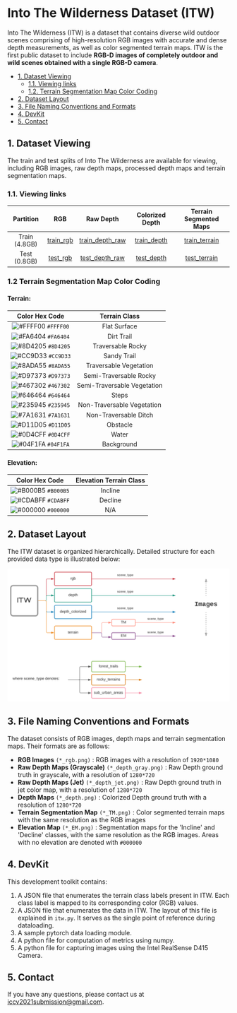 # Into The Wilderness Dataset (ITW)
Into The Wilderness (ITW) is a dataset that contains diverse wild outdoor scenes comprising of high-resolution RGB images with accurate and dense depth measurements, as well as color segmented terrain maps. ITW is the first public dataset to include **RGB-D images of completely outdoor and wild scenes obtained with a single RGB-D camera**.

- [1. Dataset Viewing](#1-dataset-viewing)
  - [1.1. Viewing links](#11-viewing-links)
  - [1.2. Terrain Segmentation Map Color Coding](#12-terrain-segmentation-map-color-coding)
- [2. Dataset Layout](#2-dataset-layout)
- [3. File Naming Conventions and Formats](#3-file-naming-conventions-and-formats)
- [4. DevKit](#4-devkit)
- [5. Contact](#5-contact)

## 1. Dataset Viewing

The train and test splits of Into The Wilderness are available for viewing, including RGB images, raw depth maps, processed depth maps and terrain segmentation maps.

### 1.1. Viewing links


|     Partition      |                     RGB                      | Raw Depth                                           |             Colorized Depth           | Terrain Segmented Maps |
| :----------------: | :------------------------------------------: | :-------------------------------------------------: | :-------------------------------------: | :------------: |
|    Train (4.8GB)    | [train_rgb](https://drive.google.com/drive/folders/1STwUaSCutmrqekYJZGKZ7XyfyvlWkCtk?usp=sharing) | [train_depth_raw](https://drive.google.com/drive/folders/1oJsfPLP5pUc53er2Y22o8QFK6Quxwu_0?usp=sharing) | [train_depth](https://drive.google.com/drive/folders/18PSbS__KZPy7mNA83PUDG3h8259Oht5O?usp=sharing) | [train_terrain](https://drive.google.com/drive/folders/1M2IgyzaAbVJ_Na80yYMKK5hG676gVedF?usp=sharing) |
| Test (0.8GB) | [test_rgb](https://drive.google.com/drive/folders/1Vrsp-hatlIXvWF1I2YcxYQv9LbCes1M4?usp=sharing) | [test_depth_raw](https://drive.google.com/drive/folders/1FsW4dHCppSDe-5_mJglHOhDQoQnGSFyO?usp=sharing) | [test_depth](https://drive.google.com/drive/folders/1cBCCPU5hcWdWDfdof1QIeLIl4GHzx0qu?usp=sharing) | [test_terrain](https://drive.google.com/drive/folders/1YhsEDsChikt1XLNuHYUIDoEsTVbLsDIj?usp=sharing) |

### 1.2 Terrain Segmentation Map Color Coding

#### Terrain:

| Color Hex Code | Terrain Class |
| :-: | :-: |
| ![#FFFF00](https://via.placeholder.com/15/FFFF00/000000?text=+) `#FFFF00` | Flat Surface |  
| ![#FA6404](https://via.placeholder.com/15/FA6404/000000?text=+) `#FA6404` | Dirt Trail |  
| ![#8D4205](https://via.placeholder.com/15/8D4205/000000?text=+) `#8D4205` | Traversable Rocky |  
| ![#CC9D33](https://via.placeholder.com/15/CC9D33/000000?text=+) `#CC9D33` | Sandy Trail |  
| ![#8ADA55](https://via.placeholder.com/15/8ADA55/000000?text=+) `#8ADA55` | Traversable Vegetation |  
| ![#D97373](https://via.placeholder.com/15/D97373/000000?text=+) `#D97373` | Semi-Traversable Rocky |  
| ![#467302](https://via.placeholder.com/15/467302/000000?text=+) `#467302` | Semi-Traversable Vegetation |  
| ![#646464](https://via.placeholder.com/15/646464/000000?text=+) `#646464` | Steps |  
| ![#235945](https://via.placeholder.com/15/235945/000000?text=+) `#235945` | Non-Traversable Vegetation |  
| ![#7A1631](https://via.placeholder.com/15/7A1631/000000?text=+) `#7A1631` | Non-Traversable Ditch |  
| ![#D11D05](https://via.placeholder.com/15/D11D05/000000?text=+) `#D11D05` | Obstacle |  
| ![#0D4CFF](https://via.placeholder.com/15/0D4CFF/000000?text=+) `#0D4CFF` | Water |  
| ![#04F1FA](https://via.placeholder.com/15/04F1FA/000000?text=+) `#04F1FA` | Background |

#### Elevation:

| Color Hex Code | Elevation Terrain Class |
| :-: | :-: |
| ![#B000B5](https://via.placeholder.com/15/B000B5/000000?text=+) `#B000B5` | Incline |  
| ![#CDABFF](https://via.placeholder.com/15/CDABFF/000000?text=+) `#CDABFF` | Decline |  
| ![#000000](https://via.placeholder.com/15/000000/000000?text=+) `#000000` | N/A |


## 2. Dataset Layout
The ITW dataset is organized hierarchically. Detailed structure for each provided data type is illustrated below:

![Layout](dataset_layout.svg)

## 3. File Naming Conventions and Formats
The dataset consists of RGB images, depth maps and terrain segmentation maps. Their formats are as follows:

- **RGB Images** `(*_rgb.png)` : RGB images with a resolution of `1920*1080`
- **Raw Depth Maps (Grayscale)** `(*_depth_gray.png)` : Raw Depth ground truth in grayscale, with a resolution of `1280*720`
- **Raw Depth Maps (Jet)** `(*_depth_jet.png)` : Raw Depth ground truth in jet color map, with a resolution of `1280*720`
- **Depth Maps** `(*_depth.png)` : Colorized Depth ground truth with a resolution of `1280*720`
- **Terrain Segmentation Map** `(*_TM.png)` : Color segmented terrain maps with the same resolution as the RGB images
- **Elevation Map** `(*_EM.png)` : Segmentation maps for the 'Incline' and 'Decline' classes, with the same resolution as the RGB images. Areas with no elevation are denoted with `#000000`

## 4. DevKit
This development toolkit contains:
1. A JSON file that enumerates the terrain class labels present in ITW. Each class label is mapped to its corresponding color (RGB) values.
2. A JSON file that enumerates the data in ITW. The layout of this file is explained in `itw.py`. It serves as the single point of reference during dataloading.
3. A sample pytorch data loading module.
4. A python file for computation of metrics using numpy.
5. A python file for capturing images using the Intel RealSense D415 Camera.

## 5. Contact
If you have any questions, please contact us at [iccv2021submission@gmail.com](iccv2021submission@gmail.com).
